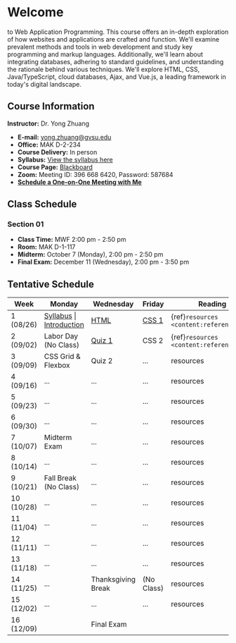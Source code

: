 # Welcome

to Web Application Programming. This course offers an in-depth exploration of how websites and applications are crafted and function. We'll examine prevalent methods and tools in web development and study key programming and markup languages. Additionally, we'll learn about integrating databases, adhering to standard guidelines, and understanding the rationale behind various techniques. We'll explore HTML, CSS, Java/TypeScript, cloud databases, Ajax, and Vue.js, a leading framework in today's digital landscape.

## Course Information

**Instructor:** Dr. Yong Zhuang

- <i class="fa fa-envelope"></i> **E-mail:** [yong.zhuang@gvsu.edu](mailto:yong.zhuang@gvsu.edu)
- <i class="fa fa-building"></i> **Office:** MAK D-2-234
- <i class="fa fa-chalkboard-teacher"></i> **Course Delivery:** In person
- <i class="fa fa-book-reader"></i> **Syllabus:** [View the syllabus here](assets/pdf/syllabus.pdf)
- <i class="fa fa-book"></i> **Course Page:** [Blackboard](https://lms.gvsu.edu/)
- <i class="fa fa-video"></i> **Zoom:** Meeting ID: 396 668 6420, Password: 587684
- <i class="fa fa-calendar"></i> [**Schedule a One-on-One Meeting with Me**](https://outlook.office.com/bookwithme/user/8e0ad8c680e644aab3c32cd9c13b690b@gvsu.edu/meetingtype/9w4hDtDIaEmhON9SMd9_4Q2?anonymous&ep=mLinkFromTile)

## Class Schedule

### Section 01

- **Class Time:** MWF 2:00 pm - 2:50 pm
- **Room:** MAK D-1-117
- **Midterm:** October 7 (Monday), 2:00 pm - 2:50 pm
- **Final Exam:** December 11 (Wednesday), 2:00 pm - 3:50 pm

## Tentative Schedule

| Week | Monday | Wednesday | Friday | Reading |
| --- | --- | --- | --- | --- |
| 1 (08/26) | [Syllabus](assets/pdf/Syllabus-Intro.pdf) \| [Introduction](assets/pdf/Introduction.pdf) | [HTML](assets/pdf/HTML.pdf) | [CSS 1](assets/pdf/CSS-I.pdf) | {ref}`resources <content:references:w1>` |
| 2 (09/02) | Labor Day (No Class) | [Quiz 1](quizzes/1.md) | CSS 2 | {ref}`resources <content:references:w2>` |
| 3 (09/09) | CSS Grid & Flexbox | Quiz 2 | ... | resources |
| 4 (09/16) | ... | ... | ... | resources |
| 5 (09/23) | ... | ... | ... | resources |
| 6 (09/30) | ... | ... | ... | resources |
| 7 (10/07) | Midterm Exam | ... | ... | resources |
| 8 (10/14) | ... | ... | ... | resources |
| 9 (10/21) | Fall Break (No Class) | ... | ... | resources |
| 10 (10/28) | ... | ... | ... | resources |
| 11 (11/04) | ... | ... | ... | resources |
| 12 (11/11) | ... | ... | ... | resources |
| 13 (11/18) | ... | ... | ... | resources |
| 14 (11/25) | ... | Thanksgiving Break | (No Class) | resources |
| 15 (12/02) | ... | ... | ... | resources |
| 16 (12/09) |  | Final Exam |  |  |
